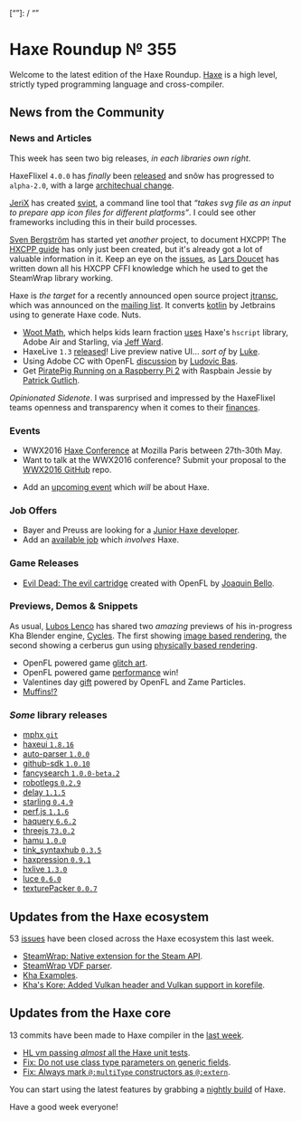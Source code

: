 [_template]: ../templates/roundup.html
[date]: / "2016-02-11 14:48:00"
[modified]: / "2015-02-17 10:23:00"
[published]: / "2015-02-17 14:00:00"
[“”]: / “”

# Haxe Roundup № 355

Welcome to the latest edition of the Haxe Roundup. [Haxe](http://haxe.org/?utm_source=haxe.io) is a high level, strictly typed programming language and cross-compiler.

## News from the Community

### News and Articles

This week has seen two big releases, _in each libraries own right_. 

HaxeFlixel `4.0.0` has _finally_ been [released](http://haxeflixel.com/blog/03-HaxeFlixel-4-0-0/) and snõw has progressed to `alpha-2.0`, with a large [architechual change](http://snowkit.org/2016/02/15/snow-alpha-2-0-changelog/).

[JeriX](https://twitter.com/JeriXNet) has created [svipt](https://github.com/JeriXNet/svipt), a command line tool that _“takes
svg file as an input to prepare app icon files for different platforms”_. I
could see other frameworks including this in their build processes.

[Sven Bergström](https://twitter.com/___discovery) has started yet _another_ project, to document HXCPP! The [HXCPP guide](https://github.com/snowkit/hxcpp-guide) has only just been created, 
but it's already got a lot of valuable information in it. Keep an eye on the [issues](https://github.com/snowkit/hxcpp-guide/issues), as [Lars Doucet](https://twitter.com/larsiusprime) has written down all his HXCPP
CFFI knowledge which he used to get the SteamWrap library working.

Haxe is _the target_ for a recently announced open source project [jtransc](https://github.com/jtransc/jtransc),
which was announced on the [mailing list](https://groups.google.com/forum/#!searchin/haxelang/New$20opensource$20project$3A$20jtransc$20(kotlin$2Fjvm$20-%3E$20haxe)/haxelang/Ni_dIWsL94k/F8mJOOPbDQAJ). It converts [kotlin](https://kotlinlang.org/) by Jetbrains using 
to generate Haxe code. Nuts.

- [Woot Math](https://twitter.com/wootmath), which helps kids learn fraction [uses](https://twitter.com/Jeff__Ward/status/697477181732052993) Haxe's `hscript` library, Adobe Air and Starling, via [Jeff Ward](https://twitter.com/Jeff__Ward/).
- HaxeLive `1.3` [released](http://www.colour-id.co.uk/news/haxelive-13-released-live-preview-native-ui-sort-of)! Live preview native UI... _sort of_ by [Luke](https://twitter.com/tienery).
- Using Adobe CC with OpenFL [discussion](http://community.openfl.org/t/feedback-creating-a-flash-html5-app-with-flashcc-openfl/7385) by [Ludovic Bas](https://twitter.com/loudoweb).
- Get [PiratePig Running on a Raspberry Pi 2](http://www.gepatto.nl/get-piratepig-running-on-a-raspberry-pi-2-with-raspbian-jessie/) with Raspbain Jessie by [Patrick Gutlich](https://twitter.com/gepatto).

_Opinionated Sidenote_. I was surprised and impressed by the HaxeFlixel teams openness 
and transparency when it comes to their [finances](https://github.com/HaxeFlixel/haxeflixel.com/tree/master/src/files/finances).

### Events

- WWX2016 [Haxe Conference](https://github.com/silexlabs/wwx2016) at Mozilla Paris between 27th-30th May.
- Want to talk at the WWX2016 conference? Submit your proposal to the [WWX2016 GitHub](https://github.com/silexlabs/wwx2016/#talks-workshops-hackathons) repo.
+	Add an [upcoming event](https://github.com/skial/haxe.io/labels/events) which _will_ be about Haxe.

### Job Offers

- Bayer and Preuss are looking for a [Junior Haxe developer](https://groups.google.com/forum/#!msg/haxelang/iwAbZyq1PpU/_vpZ9w3pDQAJ).
- Add an [available job](https://github.com/skial/haxe.io/labels/jobs) which _involves_ Haxe.

### Game Releases

- [Evil Dead: The evil cartridge](http://www.newgrounds.com/portal/view/670612) created with OpenFL by [Joaquin Bello](https://twitter.com/JoaquinBelloD).

### Previews, Demos & Snippets

As usual, [Lubos Lenco](https://twitter.com/luboslenco/) has shared two _amazing_
previews of his in-progress Kha Blender engine, [Cycles](http://cyclesgame.org/). The first showing
[image based rendering](https://twitter.com/luboslenco/status/697855899394826240), the 
second showing a cerberus gun using [physically based rendering](https://twitter.com/luboslenco/status/698891413262635008).
- OpenFL powered game [glitch art](https://twitter.com/TheShpufa/status/697044266242150400).
- OpenFL powered game [performance](https://twitter.com/TheShpufa/status/697126472490819584) win!
- Valentines day [gift](https://twitter.com/djnudnyj/status/698864904183410689) powered by OpenFL and Zame Particles.
- [Muffins!?](https://twitter.com/ericmbernier/status/699422022909165569)

### *Some* library releases

- [mphx `git`](https://github.com/5Mixer/mphx)
- [haxeui `1.8.16`](http://lib.haxe.org/p/haxeui)
- [auto-parser `1.0.0`](http://lib.haxe.org/p/auto-parser)
- [github-sdk `1.0.10`](http://lib.haxe.org/p/github-sdk)
- [fancysearch `1.0.0-beta.2`](http://lib.haxe.org/p/fancysearch)
- [robotlegs `0.2.9`](http://lib.haxe.org/p/robotlegs)
- [delay `1.1.5`](http://lib.haxe.org/p/delay)
- [starling `0.4.9`](http://lib.haxe.org/p/starling)
- [perf.js `1.1.6`](http://lib.haxe.org/p/perf.js)
- [haquery `6.6.2`](http://lib.haxe.org/p/haquery)
- [threejs `73.0.2`](http://lib.haxe.org/p/threejs)
- [hamu `1.0.0`](http://lib.haxe.org/p/hamu)
- [tink_syntaxhub `0.3.5`](http://lib.haxe.org/p/tink_syntaxhub)
- [haxpression `0.9.1`](http://lib.haxe.org/p/haxpression)
- [hxlive `1.3.0`](http://lib.haxe.org/p/hxlive)
- [luce `0.6.0`](http://lib.haxe.org/p/luce)
- [texturePacker `0.0.7`](http://lib.haxe.org/p/texturePacker)

## Updates from the Haxe ecosystem

53 [issues] have been closed across the Haxe ecosystem this last week.

- [SteamWrap: Native extension for the Steam API](https://github.com/larsiusprime/SteamWrap).
- [SteamWrap VDF parser](https://github.com/larsiusprime/SteamWrap/blob/master/steamwrap/helpers/VDF.hx).
- [Kha Examples](https://github.com/lewislepton/kha-examples).
- [Kha's Kore: Added Vulkan header and Vulkan support in korefile](https://github.com/KTXSoftware/Kore/commit/f8301d5a826d4d09e3f34cf27c313b9f6e2f70d2).

## Updates from the Haxe core

13 commits have been made to Haxe compiler in the [last week].

- [HL vm passing _almost_ all the Haxe unit tests](https://github.com/HaxeFoundation/haxe/issues/4850).
- [Fix: Do not use class type parameters on generic fields](https://github.com/HaxeFoundation/haxe/commit/ebc2cb5882bc3be35030f1fc2546576a30edf3d5).
- [Fix: Always mark `@:multiType` constructors as `@:extern`](https://github.com/HaxeFoundation/haxe/commit/54939a86448495102f753ef0dcd7c9620a82a46e).

You can start using the latest features by grabbing a [nightly build] of Haxe.

Have a good week everyone!

[last week]: https://github.com/issues?utf8=%E2%9C%93&q=closed%3A2016-02-09..2016-02-17+org%3Ahaxefoundation+is%3Aclosed+
[issues]: https://github.com/issues?utf8=%E2%9C%93&q=language%3Ahaxe+language%3Ac%2B%2B+language%3Ac+org%3Ahaxefoundation+org%3Aopenfl+org%3Asnowkit+org%3AKTXSoftware+org%3Ahaxeflixel+org%3Ahaxepunk+org%3Anmehost+org%3Ahaxeui+org%3Ahaxetink+org%3Anative-toolkit+org%3AStencyl+repo%3Ahaxe-js-kit+user%3Aunderscorediscovery+is%3Aclosed+closed%3A2016-02-09..2016-02-17
[nightly build]: http://build.haxe.org
